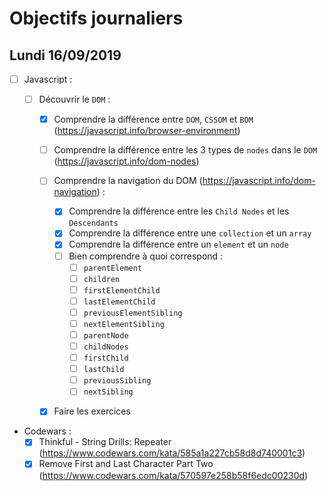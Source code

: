 # Objectifs journaliers

## Lundi 16/09/2019


* [ ] Javascript :
  * [ ] Découvrir le `DOM` :

    * [x] Comprendre la différence entre `DOM`, `CSSOM` et `BOM` (https://javascript.info/browser-environment)

    * [ ] Comprendre la différence entre les 3 types de `nodes` dans le `DOM` (https://javascript.info/dom-nodes)

    * [ ] Comprendre la navigation du DOM (https://javascript.info/dom-navigation) :
      * [x] Comprendre la différence entre les `Child Nodes` et les `Descendants`
      * [x] Comprendre la différence entre une `collection` et un `array`
      * [x] Comprendre la différence entre un `element` et un `node`
      * [ ] Bien comprendre à quoi correspond : 
        * [ ] `parentElement`
        * [ ] `children`
        * [ ] `firstElementChild`
        * [ ] `lastElementChild`
        * [ ] `previousElementSibling`
        * [ ] `nextElementSibling`
        * [ ] `parentNode`
        * [ ] `childNodes`
        * [ ] `firstChild`
        * [ ] `lastChild`
        * [ ] `previousSibling`
        * [ ] `nextSibling`
    * [x] Faire les exercices



* Codewars :
  * [x] Thinkful - String Drills: Repeater (https://www.codewars.com/kata/585a1a227cb58d8d740001c3)
  * [x] Remove First and Last Character Part Two (https://www.codewars.com/kata/570597e258b58f6edc00230d)
